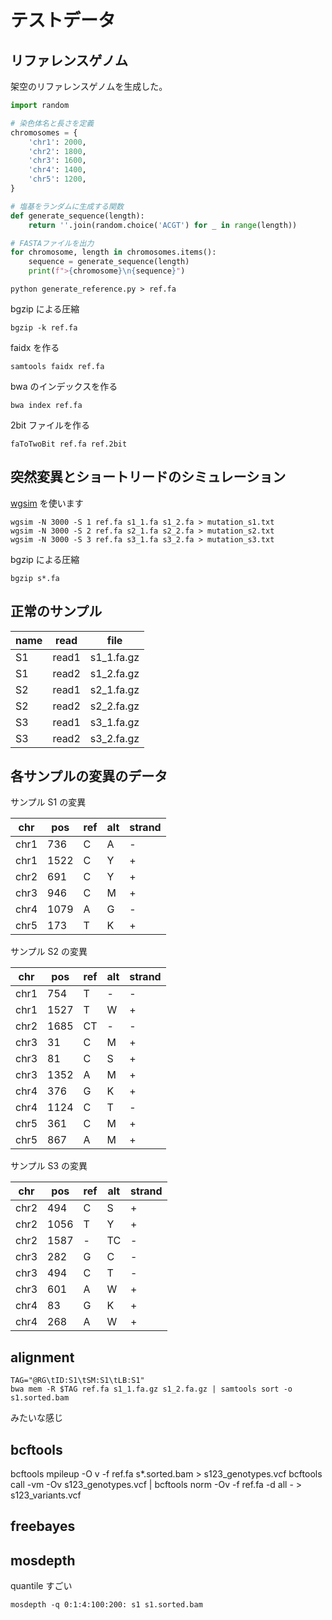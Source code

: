 # テストデータ

## リファレンスゲノム

架空のリファレンスゲノムを生成した。

```python
import random

# 染色体名と長さを定義
chromosomes = {
    'chr1': 2000,
    'chr2': 1800,
    'chr3': 1600,
    'chr4': 1400,
    'chr5': 1200,
}

# 塩基をランダムに生成する関数
def generate_sequence(length):
    return ''.join(random.choice('ACGT') for _ in range(length))

# FASTAファイルを出力
for chromosome, length in chromosomes.items():
    sequence = generate_sequence(length)
    print(f">{chromosome}\n{sequence}")
```

```
python generate_reference.py > ref.fa
```

bgzip による圧縮

```
bgzip -k ref.fa
```

faidx を作る

```
samtools faidx ref.fa
```

bwa のインデックスを作る

```
bwa index ref.fa
```

2bit ファイルを作る

```
faToTwoBit ref.fa ref.2bit
```


## 突然変異とショートリードのシミュレーション

[wgsim](https://github.com/lh3/wgsim) を使います

```
wgsim -N 3000 -S 1 ref.fa s1_1.fa s1_2.fa > mutation_s1.txt
wgsim -N 3000 -S 2 ref.fa s2_1.fa s2_2.fa > mutation_s2.txt
wgsim -N 3000 -S 3 ref.fa s3_1.fa s3_2.fa > mutation_s3.txt
```

bgzip による圧縮

```
bgzip s*.fa
```

## 正常のサンプル

| name | read  | file       |
| ---- | ----- | ---------- |
| S1   | read1 | s1_1.fa.gz |
| S1   | read2 | s1_2.fa.gz |
| S2   | read1 | s2_1.fa.gz |
| S2   | read2 | s2_2.fa.gz |
| S3   | read1 | s3_1.fa.gz |
| S3   | read2 | s3_2.fa.gz |

## 各サンプルの変異のデータ

サンプル S1 の変異

| chr  | pos  | ref | alt | strand |
| ---- | ---- | --- | --- | ------ |
| chr1 | 736  | C   | A   | -      |
| chr1 | 1522 | C   | Y   | +      |
| chr2 | 691  | C   | Y   | +      |
| chr3 | 946  | C   | M   | +      |
| chr4 | 1079 | A   | G   | -      |
| chr5 | 173  | T   | K   | +      |

サンプル S2 の変異

| chr  | pos  | ref | alt | strand |
| ---- | ---- | --- | --- | ------ |
| chr1 | 754  | T   | -   | -      |
| chr1 | 1527 | T   | W   | +      |
| chr2 | 1685 | CT  | -   | -      |
| chr3 | 31   | C   | M   | +      |
| chr3 | 81   | C   | S   | +      |
| chr3 | 1352 | A   | M   | +      |
| chr4 | 376  | G   | K   | +      |
| chr4 | 1124 | C   | T   | -      |
| chr5 | 361  | C   | M   | +      |
| chr5 | 867  | A   | M   | +      |

サンプル S3 の変異

| chr  | pos  | ref | alt | strand |
| ---- | ---- | --- | --- | ------ |
| chr2 | 494  | C   | S   | +      |
| chr2 | 1056 | T   | Y   | +      |
| chr2 | 1587 | -   | TC  | -      |
| chr3 | 282  | G   | C   | -      |
| chr3 | 494  | C   | T   | -      |
| chr3 | 601  | A   | W   | +      |
| chr4 | 83   | G   | K   | +      |
| chr4 | 268  | A   | W   | +      |

## alignment

```
TAG="@RG\tID:S1\tSM:S1\tLB:S1"
bwa mem -R $TAG ref.fa s1_1.fa.gz s1_2.fa.gz | samtools sort -o s1.sorted.bam
```

みたいな感じ

## bcftools

bcftools mpileup -O v -f ref.fa s*.sorted.bam > s123_genotypes.vcf
bcftools call -vm -Ov s123_genotypes.vcf | bcftools norm -Ov -f ref.fa -d all - > s123_variants.vcf

## freebayes

## mosdepth

quantile すごい

```
mosdepth -q 0:1:4:100:200: s1 s1.sorted.bam
```